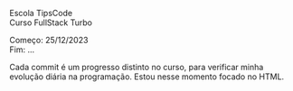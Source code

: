 Escola TipsCode <br />
Curso FullStack Turbo

Começo: 25/12/2023 <br />
Fim: ...

Cada commit é um progresso distinto no curso, para verificar minha evolução diária na programação.
Estou nesse momento focado no HTML.
